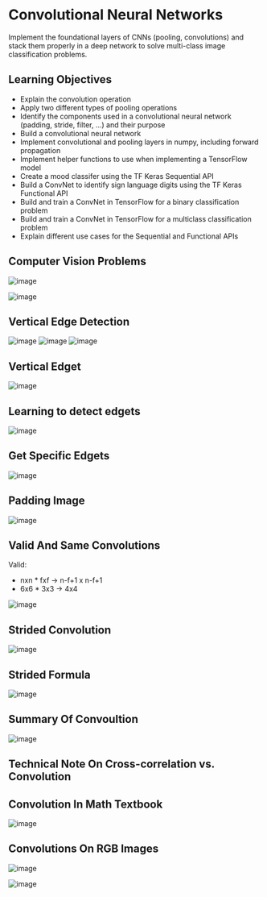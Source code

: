 # Convolutional Neural Networks

Implement the foundational layers of CNNs (pooling, convolutions) and stack them properly in a deep network to solve multi-class image classification problems.

## Learning Objectives

* Explain the convolution operation
* Apply two different types of pooling operations
* Identify the components used in a convolutional neural network (padding, stride, filter, ...) and their purpose
* Build a convolutional neural network
* Implement convolutional and pooling layers in numpy, including forward propagation
* Implement helper functions to use when implementing a TensorFlow model
* Create a mood classifer using the TF Keras Sequential API
* Build a ConvNet to identify sign language digits using the TF Keras Functional API
* Build and train a ConvNet in TensorFlow for a binary classification problem
* Build and train a ConvNet in TensorFlow for a multiclass classification problem
* Explain different use cases for the Sequential and Functional APIs

## Computer Vision Problems

![image](images/1.png)

![image](images/2.png)

## Vertical Edge Detection

![image](images/3.png)
![image](images/4.png)
![image](images/5.png)

## Vertical Edget

![image](images/6.png)

## Learning to detect edgets

![image](images/7.png)

## Get Specific Edgets 

![image](images/8.png)

## Padding Image

![image](images/9.png)

## Valid And Same Convolutions
Valid: 
* nxn * fxf -> n-f+1  x n-f+1 
* 6x6 * 3x3 -> 4x4

![image](images/11.png)

## Strided Convolution

![image](images/12.png)

## Strided Formula 

![image](images/13.png)

## Summary Of Convoultion

![image](images/14.png)

## Technical Note On Cross-correlation vs. Convolution

## Convolution In Math Textbook

![image](images/15.png)

## Convolutions On RGB Images

![image](images/16.png)

![image](images/17.png)